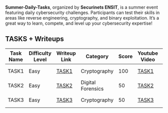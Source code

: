 **Summer-Daily-Tasks**, organized by **Securinets ENSIT**, is a summer event featuring daily cybersecurity challenges. Participants can test their skills in areas like reverse engineering, cryptography, and binary exploitation. It’s a great way to learn, compete, and level up your cybersecurity expertise!

## TASKS + Writeups

| Task Name | Difficulty Level | Writeup Link                    | Category          | Score | Youtube Video                                                                                        | Author           |
| --------- | ---------------- | ------------------------------- | ----------------- | ----- | ---------------------------------------------------------------------------------------------------- | ---------------- |
| TASK1     | Easy             | [TASK1](./01%20TASK1/README.md) | Cryptography      | 100   | [TASK1](https://www.youtube.com/watch?v=YwUur9Y-d7g&t=21s)                                           | Mohamed Hedda    |
| TASK2     | Easy             | [TASK2](./02%20TASK2/README.md) | Digital Forensics | 50    | [TASK2](https://www.youtube.com/watch?v=gcwQmqDXsjs&list=PLpWkNayvK98vC1P10yHmoDTiko1q0eqjX)         | Mohamed Yahyaoui |
| TASK3     | Easy             | [TASK3](./03%20TASK3/README.md) | Cryptography      | 50    | [TASK3](https://www.youtube.com/watch?v=I37Z6RFJy3A&list=PLpWkNayvK98vC1P10yHmoDTiko1q0eqjX&index=3) | Aziz Ouerfeli    |
